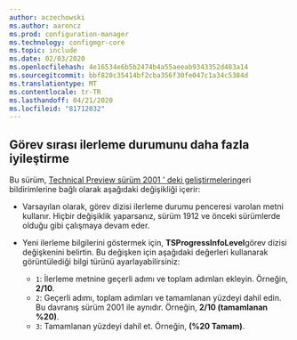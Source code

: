 ```yaml
---
author: aczechowski
ms.author: aaroncz
ms.prod: configuration-manager
ms.technology: configmgr-core
ms.topic: include
ms.date: 02/03/2020
ms.openlocfilehash: 4e16534e6b5b2474b4a55aeeab9343352d483a14
ms.sourcegitcommit: bbf820c35414bf2cba356f30fe047c1a34c5384d
ms.translationtype: MT
ms.contentlocale: tr-TR
ms.lasthandoff: 04/21/2020
ms.locfileid: "81712032"
---
```

## <a name="additional-improvement-to-task-sequence-progress"></a><a name="bkmk_tsprogress"></a>Görev sırası ilerleme durumunu daha fazla iyileştirme

<!--5932692, fka 2356386-->

Bu sürüm, [Technical Preview sürüm 2001 ' deki geliştirmelerin](../../technical-preview-2001.md#bkmk_tsprogress)geri bildirimlerine bağlı olarak aşağıdaki değişikliği içerir:

- Varsayılan olarak, görev dizisi ilerleme durumu penceresi varolan metni kullanır. Hiçbir değişiklik yaparsanız, sürüm 1912 ve önceki sürümlerde olduğu gibi çalışmaya devam eder.

- Yeni ilerleme bilgilerini göstermek için, **TSProgressInfoLevel**görev dizisi değişkenini belirtin. Bu değişken için aşağıdaki değerleri kullanarak görüntülediği bilgi türünü ayarlayabilirsiniz:

  - `1`: İlerleme metnine geçerli adımı ve toplam adımları ekleyin. Örneğin, **2/10**.
  - `2`: Geçerli adımı, toplam adımları ve tamamlanan yüzdeyi dahil edin. Bu davranış sürüm 2001 ile aynıdır. Örneğin, **2/10 (tamamlanan %20)**.
  - `3`: Tamamlanan yüzdeyi dahil et. Örneğin, **(%20 Tamam)**.
